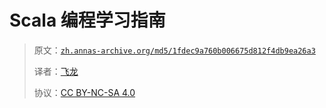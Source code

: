 # Scala 编程学习指南

> 原文：[`zh.annas-archive.org/md5/1fdec9a760b006675d812f4db9ea26a3`](https://zh.annas-archive.org/md5/1fdec9a760b006675d812f4db9ea26a3)
> 
> 译者：[飞龙](https://github.com/wizardforcel)
> 
> 协议：[CC BY-NC-SA 4.0](http://creativecommons.org/licenses/by-nc-sa/4.0/)
